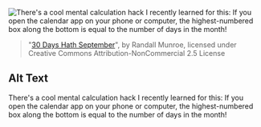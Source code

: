![There's a cool mental calculation hack I recently learned for this: If you open the calendar app on your phone or computer, the highest-numbered box along the bottom is equal to the number of days in the month!](https://imgs.xkcd.com/comics/30_days_hath_september.png)
> "[30 Days Hath September](https://xkcd.com/1595/)", by Randall Munroe, licensed under Creative Commons Attribution-NonCommercial 2.5 License

## Alt Text
There's a cool mental calculation hack I recently learned for this: If you open the calendar app on your phone or computer, the highest-numbered box along the bottom is equal to the number of days in the month!

